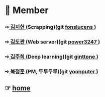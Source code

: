# 👥 Member
### ➺<a href="https://github.com/yoonputer/Team_Project2/blob/master/scraping/READEME.md">  김지현 </a>(Scrapping)(git <a href="https://github.com/fonslucens"> fonslucens </a>) <br>
### ➺<a href="https://github.com/yoonputer/Team_Project2">  김도관 </a>(Web server)(git <a href="https://github.com/power3247">  power3247 </a>) <br>
### ➺<a href="https://github.com/yoonputer/Team_Project2/blob/master/Deeplearning/READEME.md">  김주희 </a>(Deep learning)(git <a href="https://github.com/ginttone">  ginttone </a> ) <br>
### ➺<a href="https://github.com/yoonputer/Team_Project2">  복정훈 </a>(PM, 두루두루)(git <a href="https://github.com/yoonputer"> yoonputer </a> ) <br>

## ☞ <a href="https://github.com/yoonputer/Team_Project2"> home</a><br>
